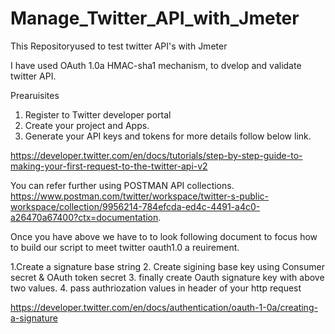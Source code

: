 # Manage_Twitter_API_with_Jmeter
This Repositoryused to test twitter API's with Jmeter

I have used OAuth 1.0a HMAC-sha1 mechanism,  to dvelop and validate twitter API.

Prearuisites

1. Register to Twitter developer portal
2. Create your project and Apps.
3. Generate your API keys and tokens for more details follow below link.

https://developer.twitter.com/en/docs/tutorials/step-by-step-guide-to-making-your-first-request-to-the-twitter-api-v2

You can refer further using POSTMAN API collections.
 https://www.postman.com/twitter/workspace/twitter-s-public-workspace/collection/9956214-784efcda-ed4c-4491-a4c0-a26470a67400?ctx=documentation.

 Once you have above we have to to look following document to focus how to build our script to meet twitter oauth1.0 a reuirement.

 1.Create a signature base string
 2. Create sigining base key using Consumer secret & OAuth token secret
 3. finally create Oauth signature key with above two values.
 4. pass authriozation values in header of your http request

 https://developer.twitter.com/en/docs/authentication/oauth-1-0a/creating-a-signature
 

 
